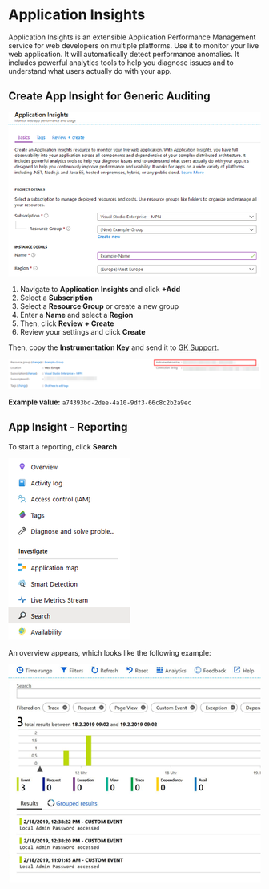 # Application Insights

Application Insights is an extensible Application Performance Management service for web developers on multiple platforms. Use it to monitor your live web application. It will automatically detect performance anomalies. It includes powerful analytics tools to help you diagnose issues and to understand what users actually do with your app.

## Create App Insight for Generic Auditing

![](../../.gitbook/assets/appinsights1.png)

1. Navigate to **Application Insights** and click **+Add**
2. Select a **Subscription**
3. Select a **Resource Group** or create a new group
4. Enter a **Name** and select a **Region**
5. Then, click **Review + Create**
6. Review your settings and click **Create**

Then, copy the **Instrumentation Key** and send it to [GK Support](https://github.com/realmjoin/realmjoin-gitbooks/tree/3c2250fcc0d712e1b40ac535a1766b57ce01910c/docs/product.support@glueckkanja.com).  


![](../../.gitbook/assets/appinsights2.png)

**Example value:** `a74393bd-2dee-4a10-9df3-66c8c2b2a9ec`

## App Insight - Reporting

To start a reporting, click **Search**

![](../../.gitbook/assets/appinsights3.png)

An overview appears, which looks like the following example:

![](../../.gitbook/assets/appinsights4.png)

